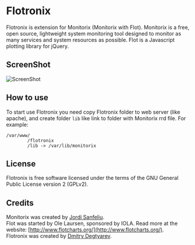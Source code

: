 Flotronix
=========
Flotronix is extension for Monitorix (Monitorix with Flot).
Monitorix is a free, open source, lightweight system monitoring tool designed to monitor as many services and system resources as possible.
Flot is a Javascript plotting library for jQuery.

ScreenShot
----------
![ScreenShot](https://raw.github.com/degtyarev-dm/Flotronix/master/flotronix.png)

How to use
----------
To start use Flotronix you need copy Flotronix folder to web server (like apache), and create folder `lib` like link to folder with Monitorix rrd file.
For example:

	/var/www/
			/flotronix
			/lib -> /var/lib/monitorix

License
-------
Flotronix is free software licensed under the terms of the GNU General Public License version 2 (GPLv2).

Credits
-------
Monitorix was created by [Jordi Sanfeliu](http://www.fibranet.cat).   
Flot was started by Ole Laursen, sponsored by IOLA. Read more at the website: [http://www.flotcharts.org/](http://www.flotcharts.org/).   
Flotronix was created by [Dmitry Degtyarev](mailto:degtyarev.dm@gmil.com).